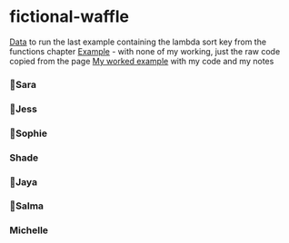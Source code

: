 # fictional-waffle

[Data](./country.txt) to run the last example containing the lambda sort key from the functions chapter
[Example](./example.py) - with none of my working, just the raw code copied from the page
[My worked example](./lambdasort.py) with my code and my notes

### 👋Sara
### 👋Jess
### 👋Sophie
### Shade
### 👋Jaya
### 👋Salma
### Michelle

